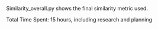 Similarity_overall.py shows the final similarity metric used. 

Total Time Spent: 15 hours, including research and planning
